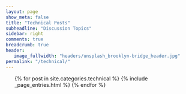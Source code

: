 ```yaml
---
layout: page
show_meta: false
title: "Technical Posts"
subheadline: "Discussion Topics"
sidebar: right
comments: true
breadcrumb: true
header:
   image_fullwidth: "headers/unsplash_brooklyn-bridge_header.jpg"
permalink: "/technical/"
---
```

<ul>
    {% for post in site.categories.technical %}
        {% include _page_entries.html %}
    {% endfor %}
</ul>